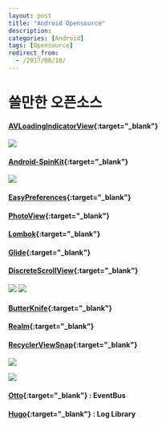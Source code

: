 ```yaml
---
layout: post
title: "Android Opensource"
description: 
categories: [Android]
tags: [Opensource]
redirect_from:
  - /2017/08/18/
---
```


# 쓸만한 오픈소스

#### [AVLoadingIndicatorView](https://github.com/81813780/AVLoadingIndicatorView){:target="_blank"}

![](https://ovso.github.io/images/2017-06-26-opensource-01.gif)

#### [Android-SpinKit](https://github.com/ybq/Android-SpinKit){:target="_blank"}

![](https://ovso.github.io/images/2017-06-26-opensource-02.gif)

#### [EasyPreferences](EasyPreferences){:target="_blank"}

#### [PhotoView](https://github.com/chrisbanes/PhotoView){:target="_blank"}

#### [Lombok](https://projectlombok.org/){:target="_blank"}

#### [Glide](https://github.com/bumptech/glide){:target="_blank"}

#### [DiscreteScrollView](https://github.com/yarolegovich/DiscreteScrollView){:target="_blank"}

![](https://github.com/yarolegovich/DiscreteScrollView/raw/master/images/cards_shop.gif) ![](https://github.com/yarolegovich/DiscreteScrollView/raw/master/images/cards_weather.gif)

#### [ButterKnife](https://github.com/JakeWharton/butterknife){:target="_blank"}

#### [Realm](https://realm.io/kr/docs/java/latest/){:target="_blank"}

#### [RecyclerViewSnap](https://github.com/rubensousa/RecyclerViewSnap/){:target="_blank"}

![](https://github.com/rubensousa/RecyclerViewSnap/raw/master/screens/snap_googleplay.gif)

![](https://github.com/rubensousa/RecyclerViewSnap/raw/master/screens/snap_final.gif)



#### [Otto](http://square.github.io/otto/){:target="_blank"} : EventBus

#### [Hugo](https://github.com/JakeWharton/hugo){:target="_blank"} : Log Library